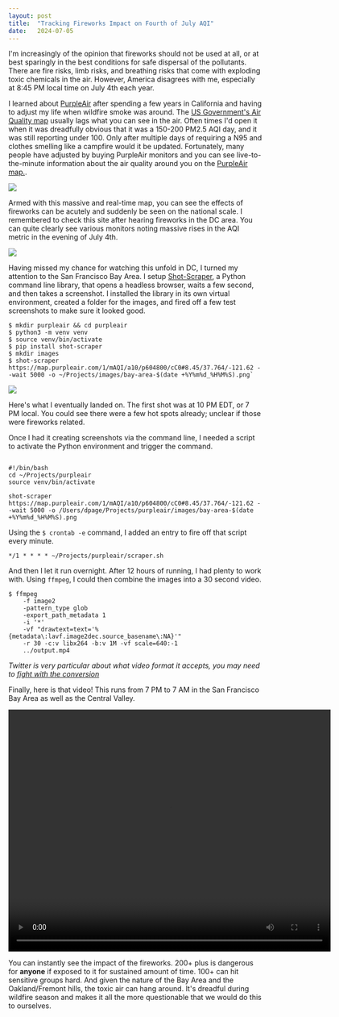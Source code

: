 ```yaml
---
layout:	post
title:	"Tracking Fireworks Impact on Fourth of July AQI"
date:	2024-07-05
---
```


I'm increasingly of the opinion that fireworks should not be used at all, or at best sparingly in the best conditions for safe dispersal of the pollutants. There are fire risks, limb risks, and breathing risks that come with exploding toxic chemicals in the air. However, America disagrees with me, especially at 8:45 PM local time on July 4th each year. 

I learned about [PurpleAir](https://www2.purpleair.com/) after spending a few years in California and having to adjust my life when wildfire smoke was around. The [US Government's Air Quality map](https://www.airnow.gov/national-maps/) usually lags what you can see in the air. Often times I'd open it when it was dreadfully obvious that it was a 150-200 PM2.5 AQI day, and it was still reporting under 100. Only after multiple days of requiring a N95 and clothes smelling like a campfire would it be updated. Fortunately, many people have adjusted by buying PurpleAir monitors and you can see live-to-the-minute information about the air quality around you on the [PurpleAir map.](https://map.purpleair.com/). 

![](/views/assets/img/fireworks-dc-purpleair.png)

Armed with this massive and real-time map, you can see the effects of fireworks can be acutely and suddenly be seen on the national scale. I remembered to check this site after hearing fireworks in the DC area. You can quite clearly see various monitors noting massive rises in the AQI metric in the evening of July 4th.

![](/views/assets/img/fireworks/dc-purpleair-graph.png)

Having missed my chance for watching this unfold in DC, I turned my attention to the San Francisco Bay Area. I setup [Shot-Scraper](https://github.com/simonw/shot-scraper?tab=readme-ov-file), a Python command line library, that opens a headless browser, waits a few second, and then takes a screenshot. I installed the library in its own virtual environment, created a folder for the images, and fired off a few test screenshots to make sure it looked good.

```
$ mkdir purpleair && cd purpleair
$ python3 -m venv venv 
$ source venv/bin/activate
$ pip install shot-scraper
$ mkdir images
$ shot-scraper https://map.purpleair.com/1/mAQI/a10/p604800/cC0#8.45/37.764/-121.62 --wait 5000 -o ~/Projects/images/bay-area-$(date +%Y%m%d_%H%M%S).png`

```

![](/views/assets/img/fireworks/bay-area-20240704_220000.png)

Here's what I eventually landed on. The first shot was at 10 PM EDT, or 7 PM local. You could see there were a few hot spots already; unclear if those were fireworks related. 

Once I had it creating screenshots via the command line, I needed a script to activate the Python environment and trigger the command. 

```

#!/bin/bash
cd ~/Projects/purpleair
source venv/bin/activate

shot-scraper https://map.purpleair.com/1/mAQI/a10/p604800/cC0#8.45/37.764/-121.62 --wait 5000 -o /Users/dpage/Projects/purpleair/images/bay-area-$(date +%Y%m%d_%H%M%S).png

```

Using the `$ crontab -e` command, I added an entry to fire off that script every minute.

```
*/1 * * * * ~/Projects/purpleair/scraper.sh
```

And then I let it run overnight. After 12 hours of running, I had plenty to work with. Using `ffmpeg`, I could then combine the images into a 30 second video.

```
$ ffmpeg 
	-f image2 
	-pattern_type glob
	-export_path_metadata 1
	-i '*'
	-vf "drawtext=text='%{metadata\:lavf.image2dec.source_basename\:NA}'"
	-r 30 -c:v libx264 -b:v 1M -vf scale=640:-1
	../output.mp4
```

*Twitter is very particular about what video format it accepts, you may need to [fight with the conversion](https://stackoverflow.com/questions/59056863/i-cant-upload-this-video-file-mp4-to-twitter)*

Finally, here is that video! This runs from 7 PM to 7 AM in the San Francisco Bay Area as well as the Central Valley.

<video src="/views/assets/img/fireworks/output.mp4" width="640" height="480" controls></video>

You can instantly see the impact of the fireworks. 200+ plus is dangerous for **anyone** if exposed to it for sustained amount of time. 100+ can hit sensitive groups hard. And given the nature of the Bay Area and the Oakland/Fremont hills, the toxic air can hang around. It's dreadful during wildfire season and makes it all the more questionable that we would do this to ourselves.